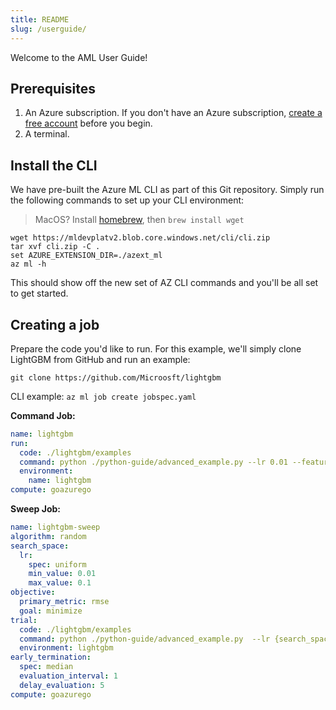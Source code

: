 ```yaml
---
title: README
slug: /userguide/
---
```


Welcome to the AML User Guide!

## Prerequisites

1. An Azure subscription. If you don't have an Azure subscription, [create a free account](https://aka.ms/amlfree) before you begin.
2. A terminal.

## Install the CLI

We have pre-built the Azure ML CLI as part of this Git repository. Simply run the following commands to set up your CLI environment:

> MacOS? Install [homebrew](https://brew.sh), then `brew install wget`

```console
wget https://mldevplatv2.blob.core.windows.net/cli/cli.zip
tar xvf cli.zip -C .
set AZURE_EXTENSION_DIR=./azext_ml
az ml -h
```

This should show off the new set of AZ CLI commands and you'll be all set to get started.

## Creating a job

Prepare the code you'd like to run. For this example, we'll simply clone LightGBM from GitHub and run an example:

```console
git clone https://github.com/Microosft/lightgbm
```

CLI example: ```az ml job create jobspec.yaml```

**Command Job:**

```yaml
name: lightgbm
run:
  code: ./lightgbm/examples
  command: python ./python-guide/advanced_example.py --lr 0.01 --feature_fraction 0.7 --bagging_fraction 0.6
  environment:
    name: lightgbm
compute: goazurego
```

**Sweep Job:**

```yaml
name: lightgbm-sweep
algorithm: random
search_space:
  lr:
    spec: uniform
    min_value: 0.01
    max_value: 0.1
objective:
  primary_metric: rmse
  goal: minimize
trial:
  code: ./lightgbm/examples
  command: python ./python-guide/advanced_example.py  --lr {search_space.lr} --feature_fraction 0.7 --bagging_fraction 0.6
  environment: lightgbm
early_termination:
  spec: median
  evaluation_interval: 1
  delay_evaluation: 5
compute: goazurego
```
